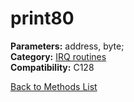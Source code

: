 # print80

**Parameters:** address, byte;  
**Category:** [IRQ routines](../categories/irq_routines.md)  
**Compatibility:** C128  


[Back to Methods List](../../SUMMARY.md)
